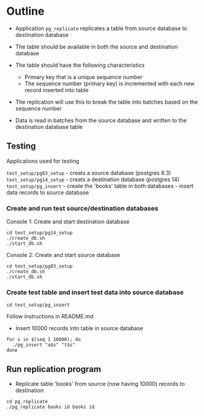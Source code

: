 # Outline

* Application `pg_replicate` replicates a table from source database to
  destination database

* The table should be available in both the source and destination database

* The table should have the following characteristics

  * Primary key that is a unique sequence number
  * The sequence number (primary key) is incremented with each new record
    inserted into table

* The replication will use this to break the table into batches based on the
  sequence number

* Data is read in batches from the source database and written to the
  destination database table

## Testing

Applications used for testing

`test_setup/pg83_setup` - creats a source database (postgres 8.3)
`test_setup/pg14_setup` - creats a destination database (postgres 14)
`test_setup/pg_insert` - create the 'books' table in both databases
            - insert data records to source database

### Create and run test source/destination databases

Console 1: Create and start destination database

```
cd test_setup/pg14_setup
./create_db.sh
./start_db.sh
```

Console 2: Create and start source database

```
cd test_setup/pg83_setup
./create_db.sh
./start_db.sh
```

### Create test table and insert test data into source database

```
cd test_setup/pg_insert
```

Follow instructions in README.md

* Insert 10000 records into table in source database

```
for s in $(seq 1 10000); do
  ./pg_insert "a$s" "t$s"
done
```

## Run replication program

* Replicate table 'books' from source (now having 10000) records to destination

```
cd pg_replicate
./pg_replicate books id books id
```
